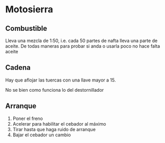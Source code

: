 # Motosierra

## Combustible
Lleva una mezcla de 1:50, i.e. cada 50 partes de nafta lleva una parte de aceite.
De todas maneras para probar si anda o usarla poco no hace falta aceite

## Cadena
Hay que aflojar las tuercas con una llave mayor a 15. 

No se bien como funciona lo del destornillador

## Arranque

1. Poner el freno
2. Acelerar para habilitar el cebador al máximo
3. Tirar hasta que haga ruido de arranque
4. Bajar el cebador un cambio
